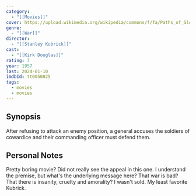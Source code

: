 ```yaml
---
category:
  - "[[Movies]]"
cover: https://upload.wikimedia.org/wikipedia/commons/f/fa/Paths_of_Glory_%281957_poster%29.jpg
genre:
  - "[[War]]"
director:
  - "[[Stanley Kubrick]]"
cast:
  - "[[Kirk Douglas]]"
rating: 7
year: 1957
last: 2024-01-10
imdbId: tt0050825
tags:
  - movies
  - movies
---
```


## Synopsis

After refusing to attack an enemy position, a general accuses the soldiers of cowardice and their commanding officer must defend them.

## Personal Notes

Pretty boring movie? Did not really see the appeal in this one. I understand the premise, but what's the underlying message here? That war is bad? That there is insanity, cruelty and amorality? I wasn't sold. My least favorite Kubrick.